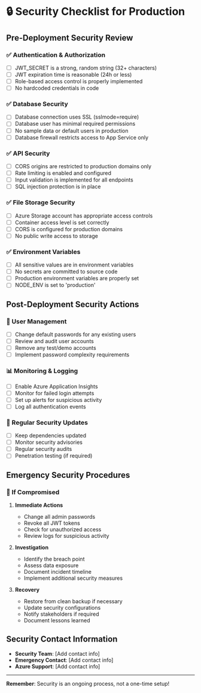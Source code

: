 # 🔒 Security Checklist for Production

## Pre-Deployment Security Review

### ✅ Authentication & Authorization
- [ ] JWT_SECRET is a strong, random string (32+ characters)
- [ ] JWT expiration time is reasonable (24h or less)
- [ ] Role-based access control is properly implemented
- [ ] No hardcoded credentials in code

### ✅ Database Security
- [ ] Database connection uses SSL (sslmode=require)
- [ ] Database user has minimal required permissions
- [ ] No sample data or default users in production
- [ ] Database firewall restricts access to App Service only

### ✅ API Security
- [ ] CORS origins are restricted to production domains only
- [ ] Rate limiting is enabled and configured
- [ ] Input validation is implemented for all endpoints
- [ ] SQL injection protection is in place

### ✅ File Storage Security
- [ ] Azure Storage account has appropriate access controls
- [ ] Container access level is set correctly
- [ ] CORS is configured for production domains
- [ ] No public write access to storage

### ✅ Environment Variables
- [ ] All sensitive values are in environment variables
- [ ] No secrets are committed to source code
- [ ] Production environment variables are properly set
- [ ] NODE_ENV is set to 'production'

## Post-Deployment Security Actions

### 🔑 User Management
- [ ] Change default passwords for any existing users
- [ ] Review and audit user accounts
- [ ] Remove any test/demo accounts
- [ ] Implement password complexity requirements

### 📊 Monitoring & Logging
- [ ] Enable Azure Application Insights
- [ ] Monitor for failed login attempts
- [ ] Set up alerts for suspicious activity
- [ ] Log all authentication events

### 🔄 Regular Security Updates
- [ ] Keep dependencies updated
- [ ] Monitor security advisories
- [ ] Regular security audits
- [ ] Penetration testing (if required)

## Emergency Security Procedures

### 🚨 If Compromised
1. **Immediate Actions**
   - Change all admin passwords
   - Revoke all JWT tokens
   - Check for unauthorized access
   - Review logs for suspicious activity

2. **Investigation**
   - Identify the breach point
   - Assess data exposure
   - Document incident timeline
   - Implement additional security measures

3. **Recovery**
   - Restore from clean backup if necessary
   - Update security configurations
   - Notify stakeholders if required
   - Document lessons learned

## Security Contact Information

- **Security Team**: [Add contact info]
- **Emergency Contact**: [Add contact info]
- **Azure Support**: [Add contact info]

---

**Remember**: Security is an ongoing process, not a one-time setup!
